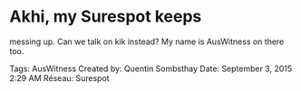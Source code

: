 # Akhi, my Surespot keeps
messing up. Can we talk on kik
instead? My name is
AusWitness on there too.

Tags: AusWitness
Created by: Quentin Sombsthay
Date: September 3, 2015 2:29 AM
Réseau: Surespot